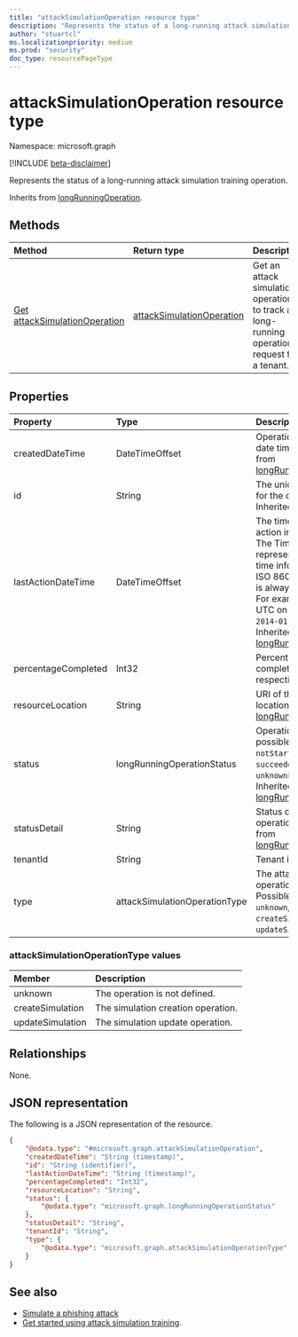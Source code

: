 ```yaml
---
title: "attackSimulationOperation resource type"
description: "Represents the status of a long-running attack simulation training operation."
author: "stuartcl"
ms.localizationpriority: medium
ms.prod: "security"
doc_type: resourcePageType
---
```


# attackSimulationOperation resource type

Namespace: microsoft.graph

[!INCLUDE [beta-disclaimer](../../includes/beta-disclaimer.md)]

Represents the status of a long-running attack simulation training operation.

Inherits from [longRunningOperation](../resources/longrunningoperation.md).

## Methods

|Method|Return type|Description|
|:---|:---|:---|
|[Get attackSimulationOperation](../api/attacksimulationroot-get-operation.md)|[attackSimulationOperation](../resources/attacksimulationoperation.md)|Get an attack simulation operation to track a long-running operation request for a tenant.|

## Properties

|Property|Type|Description|
|:---|:---|:---|
|createdDateTime|DateTimeOffset|Operation created date time. Inherited from [longRunningOperation](../resources/longrunningoperation.md).|
|id|String|The unique identifier for the operation. Inherited from [entity](../resources/entity.md).|
|lastActionDateTime|DateTimeOffset|The time of the last action in the operation. The Timestamp type represents date and time information using ISO 8601 format and is always in UTC time. For example, midnight UTC on Jan 1, 2014 is `2014-01-01T00:00:00Z`. Inherited from [longRunningOperation](../resources/longrunningoperation.md).|
|percentageCompleted|Int32| Percentage of completion of the respective operation.|
|resourceLocation|String|URI of the resource location Inherited from [longRunningOperation](../resources/longrunningoperation.md).|
|status|longRunningOperationStatus|Operation status. The possible values are: `notStarted`, `running`, `succeeded`, `failed`, `unknownFutureValue`. Inherited from [longRunningOperation](../resources/longrunningoperation.md).|
|statusDetail|String|Status detail of the operation. Inherited from [longRunningOperation](../resources/longrunningoperation.md).|
|tenantId|String|Tenant identifier.|
|type|attackSimulationOperationType|The attack simulation operation type. Possible values are: `unknown`, `createSimulation`, `updateSimulation`.|

### attackSimulationOperationType values

|Member|Description |
|:---|:---|
|unknown| The operation is not defined. |
|createSimulation| The simulation creation operation. |
|updateSimulation| The simulation update operation. |

## Relationships

None.

## JSON representation

The following is a JSON representation of the resource.
<!-- {
  "blockType": "resource",
  "keyProperty": "id",
  "@odata.type": "microsoft.graph.attackSimulationOperation",
  "baseType": "microsoft.graph.longRunningOperation",
  "openType": false
}
-->
``` json
{
    "@odata.type": "#microsoft.graph.attackSimulationOperation",
    "createdDateTime": "String (timestamp)",
    "id": "String (identifier)",
    "lastActionDateTime": "String (timestamp)",
    "percentageCompleted": "Int32",
    "resourceLocation": "String",
    "status": {
        "@odata.type": "microsoft.graph.longRunningOperationStatus"
    },
    "statusDetail": "String",
    "tenantId": "String",
    "type": {
        "@odata.type": "microsoft.graph.attackSimulationOperationType"
    }
}
```

## See also
- [Simulate a phishing attack](/microsoft-365/security/office-365-security/attack-simulation-training?view=o365-worldwide&preserve-view=true)
- [Get started using attack simulation training](/microsoft-365/security/office-365-security/attack-simulation-training-get-started?view=o365-worldwide&preserve-view=true#simulations).
